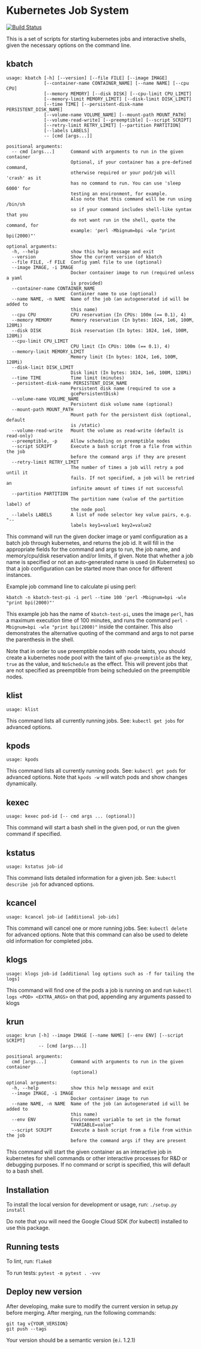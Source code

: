 # Kubernetes Job System
[![Build Status](https://travis-ci.com/freenome/k8s-jobs.svg?token=qCtry4yPNxqPJJfHHJDV&branch=master)](https://travis-ci.com/freenome/k8s-jobs)

This is a set of scripts for starting kubernetes jobs and interactive shells, given the necessary options
on the command line.

## kbatch
```
usage: kbatch [-h] [--version] [--file FILE] [--image IMAGE]
              [--container-name CONTAINER_NAME] [--name NAME] [--cpu CPU]
              [--memory MEMORY] [--disk DISK] [--cpu-limit CPU_LIMIT]
              [--memory-limit MEMORY_LIMIT] [--disk-limit DISK_LIMIT]
              [--time TIME] [--persistent-disk-name PERSISTENT_DISK_NAME]
              [--volume-name VOLUME_NAME] [--mount-path MOUNT_PATH]
              [--volume-read-write] [--preemptible] [--script SCRIPT]
              [--retry-limit RETRY_LIMIT] [--partition PARTITION]
              [--labels LABELS]
              -- [cmd [args...]]

positional arguments:
  -- cmd [args...]      Command with arguments to run in the given container
                        Optional, if your container has a pre-defined command,
                        otherwise required or your pod/job will 'crash' as it
                        has no command to run. You can use 'sleep 6000' for
                        testing an environment, for example.
                        Also note that this command will be run using /bin/sh
                        so if your command includes shell-like syntax that you
                        do not want run in the shell, quote the command, for
                        example: 'perl -Mbignum=bpi -wle "print bpi(2000)"'

optional arguments:
  -h, --help            show this help message and exit
  --version             Show the current version of kbatch
  --file FILE, -f FILE  Config yaml file to use (optional)
  --image IMAGE, -i IMAGE
                        Docker container image to run (required unless a yaml
                        is provided)
  --container-name CONTAINER_NAME
                        Container name to use (optional)
  --name NAME, -n NAME  Name of the job (an autogenerated id will be added to
                        this name)
  --cpu CPU             CPU reservation (In CPUs: 100m (== 0.1), 4)
  --memory MEMORY       Memory reservation (In bytes: 1024, 1e6, 100M, 128Mi)
  --disk DISK           Disk reservation (In bytes: 1024, 1e6, 100M, 128Mi)
  --cpu-limit CPU_LIMIT
                        CPU limit (In CPUs: 100m (== 0.1), 4)
  --memory-limit MEMORY_LIMIT
                        Memory limit (In bytes: 1024, 1e6, 100M, 128Mi)
  --disk-limit DISK_LIMIT
                        Disk limit (In bytes: 1024, 1e6, 100M, 128Mi)
  --time TIME           Time limit (minutes)
  --persistent-disk-name PERSISTENT_DISK_NAME
                        Persistent disk name (required to use a
                        gcePersistentDisk)
  --volume-name VOLUME_NAME
                        Persistent disk volume name (optional)
  --mount-path MOUNT_PATH
                        Mount path for the persistent disk (optional, default
                        is /static)
  --volume-read-write   Mount the volume as read-write (default is read-only)
  --preemptible, -p     Allow scheduling on preemptible nodes
  --script SCRIPT       Execute a bash script from a file from within the job
                        before the command args if they are present
  --retry-limit RETRY_LIMIT
                        The number of times a job will retry a pod until it
                        fails. If not specified, a job will be retried an
                        infinite amount of times if not successful
  --partition PARTITION
                        The partition name (value of the partition label) of
                        the node pool
  --labels LABELS       A list of node selector key value pairs, e.g. "--
                        labels key1=value1 key2=value2
```

This command will run the given docker image or yaml configuration as a batch job through kubernetes,
and returns the job id. It will fill in the appropriate fields for the command and args to run, the job name, and
memory/cpu/disk reservation and/or limits, if given. Note that whether a job name is specified or not an
auto-generated name is used (in Kubernetes) so that a job configuration can be started more than once for
different instances.

Example job command line to calculate pi using perl:

`kbatch -n kbatch-test-pi -i perl --time 100 'perl -Mbignum=bpi -wle "print bpi(2000)"'`

This example job has the name of `kbatch-test-pi`, uses the image `perl`, has a maximum execution time of 100 minutes,
and runs the command `perl -Mbignum=bpi -wle "print bpi(2000)"` inside the container. This also demonstrates the
alternative quoting of the command and args to not parse the parenthesis in the shell.

Note that in order to use preemptible nodes with node taints, you should create a kubernetes node pool with the taint
of `gke-preemptible` as the key, `true` as the value, and `NoSchedule` as the effect. This will prevent jobs that are
not specified as preemptible from being scheduled on the preemptible nodes.

## klist
`usage: klist`

This command lists all currently running jobs. See: `kubectl get jobs` for advanced options.

## kpods
`usage: kpods`

This command lists all currently running pods. See: `kubectl get pods` for advanced options. Note that `kpods -w` will
watch pods and show changes dynamically.

## kexec
`usage: kexec pod-id [-- cmd args ... (optional)]`

This command will start a bash shell in the given pod, or run the given command if specified.

## kstatus
`usage: kstatus job-id`

This command lists detailed information for a given job. See: `kubectl describe job` for advanced options.

## kcancel
`usage: kcancel job-id [additional job-ids]`

This command will cancel one or more running jobs. See: `kubectl delete` for advanced options.
Note that this command can also be used to delete old information for completed jobs.

## klogs
`usage: klogs job-id [additional log options such as -f for tailing the logs]`

This command will find one of the pods a job is running on and run `kubectl logs <POD> <EXTRA_ARGS>` on that pod,
appending any arguments passed to klogs


## krun
```
usage: krun [-h] --image IMAGE [--name NAME] [--env ENV] [--script SCRIPT]
            -- [cmd [args...]]

positional arguments:
  cmd [args...]         Command with arguments to run in the given container
                        (optional)

optional arguments:
  -h, --help            show this help message and exit
  --image IMAGE, -i IMAGE
                        Docker container image to run
  --name NAME, -n NAME  Name of the job (an autogenerated id will be added to
                        this name)
  --env ENV             Environment variable to set in the format
                        "VARIABLE=value"
  --script SCRIPT       Execute a bash script from a file from within the job
                        before the command args if they are present
```

This command will start the given container as an interactive job in kubernetes for shell commands or other interactive
processes for R&D or debugging purposes. If no command or script is specified, this will default to a bash shell.

## Installation
To install the local version for development or usage, run:
`./setup.py install`

Do note that you will need the Google Cloud SDK (for kubectl) installed to use this package.

## Running tests
To lint, run:
`flake8`

To run tests:
`pytest -m pytest . -vvv`

## Deploy new version
After developing, make sure to modify the current version in setup.py before merging.
After merging, run the following commands:
```
git tag v{YOUR_VERSION}
git push --tags
```
Your version should be a semantic version (e.i. 1.2.1)
